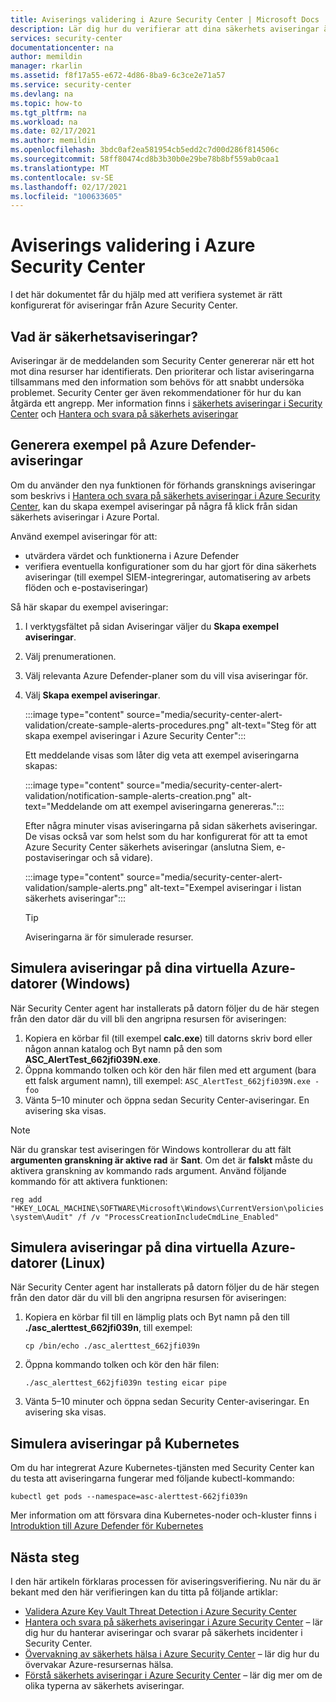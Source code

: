 ```yaml
---
title: Aviserings validering i Azure Security Center | Microsoft Docs
description: Lär dig hur du verifierar att dina säkerhets aviseringar är korrekt konfigurerade i Azure Security Center
services: security-center
documentationcenter: na
author: memildin
manager: rkarlin
ms.assetid: f8f17a55-e672-4d86-8ba9-6c3ce2e71a57
ms.service: security-center
ms.devlang: na
ms.topic: how-to
ms.tgt_pltfrm: na
ms.workload: na
ms.date: 02/17/2021
ms.author: memildin
ms.openlocfilehash: 3bdc0af2ea581954cb5edd2c7d00d286f814506c
ms.sourcegitcommit: 58ff80474cd8b3b30b0e29be78b8bf559ab0caa1
ms.translationtype: MT
ms.contentlocale: sv-SE
ms.lasthandoff: 02/17/2021
ms.locfileid: "100633605"
---
```

# <a name="alert-validation-in-azure-security-center"></a>Aviserings validering i Azure Security Center
I det här dokumentet får du hjälp med att verifiera systemet är rätt konfigurerat för aviseringar från Azure Security Center.

## <a name="what-are-security-alerts"></a>Vad är säkerhetsaviseringar?
Aviseringar är de meddelanden som Security Center genererar när ett hot mot dina resurser har identifierats. Den prioriterar och listar aviseringarna tillsammans med den information som behövs för att snabbt undersöka problemet. Security Center ger även rekommendationer för hur du kan åtgärda ett angrepp.
Mer information finns i [säkerhets aviseringar i Security Center](security-center-alerts-overview.md) och [Hantera och svara på säkerhets aviseringar](security-center-managing-and-responding-alerts.md)


## <a name="generate-sample-azure-defender-alerts"></a>Generera exempel på Azure Defender-aviseringar

Om du använder den nya funktionen för förhands gransknings aviseringar som beskrivs i [Hantera och svara på säkerhets aviseringar i Azure Security Center](security-center-managing-and-responding-alerts.md), kan du skapa exempel aviseringar på några få klick från sidan säkerhets aviseringar i Azure Portal.

Använd exempel aviseringar för att:

- utvärdera värdet och funktionerna i Azure Defender
- verifiera eventuella konfigurationer som du har gjort för dina säkerhets aviseringar (till exempel SIEM-integreringar, automatisering av arbets flöden och e-postaviseringar)

Så här skapar du exempel aviseringar:

1. I verktygsfältet på sidan Aviseringar väljer du **Skapa exempel aviseringar**. 
1. Välj prenumerationen.
1. Välj relevanta Azure Defender-planer som du vill visa aviseringar för. 
1. Välj **Skapa exempel aviseringar**.

    :::image type="content" source="media/security-center-alert-validation/create-sample-alerts-procedures.png" alt-text="Steg för att skapa exempel aviseringar i Azure Security Center":::
    
    Ett meddelande visas som låter dig veta att exempel aviseringarna skapas:

    :::image type="content" source="media/security-center-alert-validation/notification-sample-alerts-creation.png" alt-text="Meddelande om att exempel aviseringarna genereras.":::

    Efter några minuter visas aviseringarna på sidan säkerhets aviseringar. De visas också var som helst som du har konfigurerat för att ta emot Azure Security Center säkerhets aviseringar (anslutna Siem, e-postaviseringar och så vidare).

    :::image type="content" source="media/security-center-alert-validation/sample-alerts.png" alt-text="Exempel aviseringar i listan säkerhets aviseringar":::

    > [!TIP]
    > Aviseringarna är för simulerade resurser.

## <a name="simulate-alerts-on-your-azure-vms-windows"></a>Simulera aviseringar på dina virtuella Azure-datorer (Windows) <a name="validate-windows"></a>

När Security Center agent har installerats på datorn följer du de här stegen från den dator där du vill bli den angripna resursen för aviseringen:

1. Kopiera en körbar fil (till exempel **calc.exe**) till datorns skriv bord eller någon annan katalog och Byt namn på den som **ASC_AlertTest_662jfi039N.exe**.
1. Öppna kommando tolken och kör den här filen med ett argument (bara ett falsk argument namn), till exempel: ```ASC_AlertTest_662jfi039N.exe -foo```
1. Vänta 5–10 minuter och öppna sedan Security Center-aviseringar. En avisering ska visas.

> [!NOTE]
> När du granskar test aviseringen för Windows kontrollerar du att fält **argumenten granskning är aktive rad** är **Sant**. Om det är **falskt** måste du aktivera granskning av kommando rads argument. Använd följande kommando för att aktivera funktionen: 
>
>```reg add "HKEY_LOCAL_MACHINE\SOFTWARE\Microsoft\Windows\CurrentVersion\policies\system\Audit" /f /v "ProcessCreationIncludeCmdLine_Enabled"```

## <a name="simulate-alerts-on-your-azure-vms-linux"></a>Simulera aviseringar på dina virtuella Azure-datorer (Linux) <a name="validate-linux"></a>

När Security Center agent har installerats på datorn följer du de här stegen från den dator där du vill bli den angripna resursen för aviseringen:
1. Kopiera en körbar fil till en lämplig plats och Byt namn på den till **./asc_alerttest_662jfi039n**, till exempel:

    ```cp /bin/echo ./asc_alerttest_662jfi039n```

1. Öppna kommando tolken och kör den här filen:

    ```./asc_alerttest_662jfi039n testing eicar pipe```

1. Vänta 5–10 minuter och öppna sedan Security Center-aviseringar. En avisering ska visas.


## <a name="simulate-alerts-on-kubernetes"></a>Simulera aviseringar på Kubernetes <a name="validate-kubernetes"></a>

Om du har integrerat Azure Kubernetes-tjänsten med Security Center kan du testa att aviseringarna fungerar med följande kubectl-kommando:

```kubectl get pods --namespace=asc-alerttest-662jfi039n```

Mer information om att försvara dina Kubernetes-noder och-kluster finns i [Introduktion till Azure Defender för Kubernetes](defender-for-kubernetes-introduction.md)

## <a name="next-steps"></a>Nästa steg
I den här artikeln förklaras processen för aviseringsverifiering. Nu när du är bekant med den här verifieringen kan du titta på följande artiklar:

* [Validera Azure Key Vault Threat Detection i Azure Security Center](https://techcommunity.microsoft.com/t5/azure-security-center/validating-azure-key-vault-threat-detection-in-azure-security/ba-p/1220336)
* [Hantera och svara på säkerhets aviseringar i Azure Security Center](security-center-managing-and-responding-alerts.md) – lär dig hur du hanterar aviseringar och svarar på säkerhets incidenter i Security Center.
* [Övervakning av säkerhets hälsa i Azure Security Center](security-center-monitoring.md) – lär dig hur du övervakar Azure-resursernas hälsa.
* [Förstå säkerhets aviseringar i Azure Security Center](./security-center-alerts-overview.md) – lär dig mer om de olika typerna av säkerhets aviseringar.